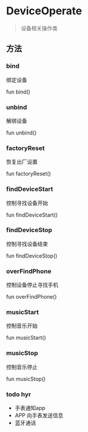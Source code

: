 <show-structure depth="2"/>

# DeviceOperate

> 设备相关操作类

## 方法

### bind

绑定设备

<code-block lang="Kotlin">
    fun bind()
</code-block>

### unbind

解绑设备

<code-block lang="Kotlin">
    fun unbind()
</code-block>

### factoryReset

恢复出厂设置

<code-block lang="Kotlin">
    fun factoryReset()
</code-block>

### findDeviceStart

控制寻找设备开始

<code-block lang="Kotlin">
    fun findDeviceStart()
</code-block>

### findDeviceStop

控制寻找设备结束

<code-block lang="Kotlin">
    fun findDeviceStop()
</code-block>

### overFindPhone

控制设备停止寻找手机

<code-block lang="Kotlin">
    fun overFindPhone()
</code-block>

### musicStart

控制音乐开始

<code-block lang="Kotlin">
    fun musicStart()
</code-block>

### musicStop

控制音乐停止

<code-block lang="Kotlin">
    fun musicStop()
</code-block>

### todo hyr

- 手表通知app
- APP 向手表发送信息
- 蓝牙通话